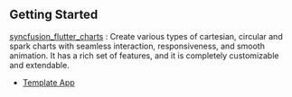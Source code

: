 ## Getting Started
[syncfusion_flutter_charts](https://pub.dev/packages/syncfusion_flutter_charts) : Create various types of cartesian, circular and spark charts with seamless interaction, responsiveness, and smooth animation. It has a rich set of features, and it is completely customizable and extendable.
- [Template App]([https://docs.flutter.dev/get-started/codelab](https://github.com/jibin94/syncfusion_charts/blob/main/Syncfusion_charts.gif))



